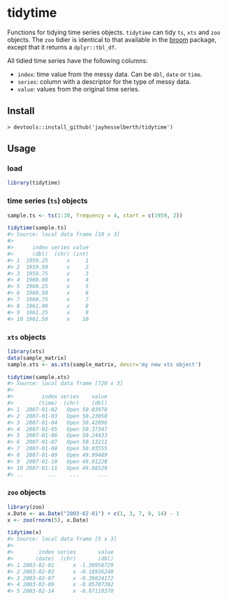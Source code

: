 tidytime
========

Functions for tidying time series objects. `tidytime` can tidy `ts`, `xts` and `zoo` objects. The `zoo` tidier is identical to that available in the [broom](https://github.com/dgrtwo/broom/) package, except that it returns a `dplyr::tbl_df`.

All tidied time series have the following columns:

-   `index`: time value from the messy data. Can be `dbl`, `date` or `time`.
-   `series`: column with a descriptor for the type of messy data.
-   `value`: values from the original time series.

Install
-------

    > devtools::install_github('jayhesselberth/tidytime')

Usage
-----

### load

``` r
library(tidytime)
```

### time series (`ts`) objects

``` r
sample.ts <- ts(1:10, frequency = 4, start = c(1959, 2))

tidytime(sample.ts)
#> Source: local data frame [10 x 3]
#> 
#>      index series value
#>      (dbl)  (chr) (int)
#> 1  1959.25      x     1
#> 2  1959.50      x     2
#> 3  1959.75      x     3
#> 4  1960.00      x     4
#> 5  1960.25      x     5
#> 6  1960.50      x     6
#> 7  1960.75      x     7
#> 8  1961.00      x     8
#> 9  1961.25      x     9
#> 10 1961.50      x    10
```

### `xts` objects

``` r
library(xts)
data(sample_matrix)
sample.xts <- as.xts(sample_matrix, descr='my new xts object')

tidytime(sample.xts)
#> Source: local data frame [720 x 3]
#> 
#>         index series    value
#>        (time)  (chr)    (dbl)
#> 1  2007-01-02   Open 50.03978
#> 2  2007-01-03   Open 50.23050
#> 3  2007-01-04   Open 50.42096
#> 4  2007-01-05   Open 50.37347
#> 5  2007-01-06   Open 50.24433
#> 6  2007-01-07   Open 50.13211
#> 7  2007-01-08   Open 50.03555
#> 8  2007-01-09   Open 49.99489
#> 9  2007-01-10   Open 49.91228
#> 10 2007-01-11   Open 49.88529
#> ..        ...    ...      ...
```

### `zoo` objects

``` r
library(zoo)
x.Date <- as.Date("2003-02-01") + c(1, 3, 7, 9, 14) - 1
x <- zoo(rnorm(5), x.Date)

tidytime(x)
#> Source: local data frame [5 x 3]
#> 
#>        index series       value
#>       (date)  (chr)       (dbl)
#> 1 2003-02-01      x -1.30958729
#> 2 2003-02-03      x -0.18926248
#> 3 2003-02-07      x -0.39824172
#> 4 2003-02-09      x -0.05707392
#> 5 2003-02-14      x -0.87110370
```
